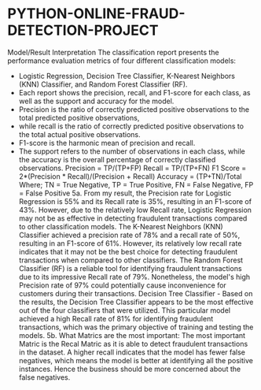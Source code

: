 # PYTHON-ONLINE-FRAUD-DETECTION-PROJECT

Model/Result Interpretation
The classification report presents the performance evaluation metrics of four different classification models:
- Logistic Regression, Decision Tree Classifier, K-Nearest Neighbors (KNN) Classifier, and Random Forest Classifier (RF).
- Each report shows the precision, recall, and F1-score for each class, as well as the support and accuracy for the model.
- Precision is the ratio of correctly predicted positive observations to the total predicted positive observations,
- while recall is the ratio of correctly predicted positive observations to the total actual positive observations.
- F1-score is the harmonic mean of precision and recall.
- The support refers to the number of observations in each class, while the accuracy is the overall percentage of correctly classified observations.
Precision = TP/(TP+FP)
Recall = TP/(TP+FN)
F1 Score = 2*(Precision * Recall)/(Precision + Recall)
Accuracy = (TP+TN)/Total
Where;
TN = True Negative, TP = True Positive, FN = False Negative, FP = False Positive
5a. From my result, the Precision rate for Logistic Regression is 55% and its Recall rate is 35%, resulting in an F1-score of 43%. However, due to the relatively low Recall rate, Logistic Regression may not be as effective in detecting fraudulent transactions compared to other classification models.
The K-Nearest Neighbors (KNN) Classifier achieved a precision rate of 78% and a recall rate of 50%, resulting in an F1-score of 61%. However, its relatively low recall rate indicates that it may not be the best choice for detecting fraudulent transactions when compared to other classifiers.
The Random Forest Classifier (RF) is a reliable tool for identifying fraudulent transactions due to its impressive Recall rate of 79%. Nonetheless, the model's high Precision rate of 97% could potentially cause inconvenience for customers during their transactions.
Decision Tree Classifier - Based on the results, the Decision Tree Classifier appears to be the most effective out of the four classifiers that were utilized. This particular model achieved a high Recall rate of 81% for identifying fraudulent transactions, which was the primary objective of training and testing the models.
5b. What Matrics are the most important:
The most important Matric is the Recal Matric as it is able to detect fraudulent transactions in the dataset. A higher recall indicates that the model has fewer false negatives, which means the model is better at identifying all the positive instances. Hence the business should be more concerned about the false negatives.
​
